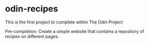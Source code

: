 # odin-recipes

This is the first project to complete within The Odin Project

Pre-completion:
Create a simple website that contains a repository of recipes on different pages.